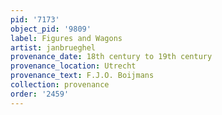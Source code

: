 ```yaml
---
pid: '7173'
object_pid: '9809'
label: Figures and Wagons
artist: janbrueghel
provenance_date: 18th century to 19th century
provenance_location: Utrecht
provenance_text: F.J.O. Boijmans
collection: provenance
order: '2459'
---
```

